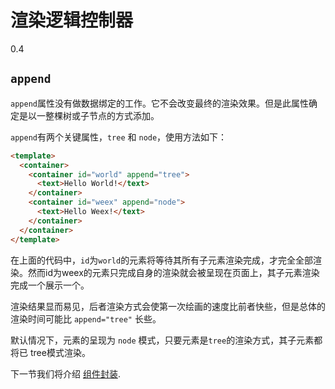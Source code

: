 # 渲染逻辑控制器
<span class="weex-version">0.4</span>

## `append`

`append`属性没有做数据绑定的工作。它不会改变最终的渲染效果。但是此属性确定是以一整棵树或子节点的方式添加。

`append`有两个关键属性，`tree` 和 `node`，使用方法如下：

```html
<template>
  <container>
    <container id="world" append="tree">
      <text>Hello World!</text>
    </container>
    <container id="weex" append="node">
      <text>Hello Weex!</text>
    </container>
  </container>
</template>
```

在上面的代码中，`id`为`world`的元素将等待其所有子元素渲染完成，才完全全部渲染。然而id为weex的元素只完成自身的渲染就会被呈现在页面上，其子元素渲染完成一个展示一个。

渲染结果显而易见，后者渲染方式会使第一次绘画的速度比前者快些，但是总体的渲染时间可能比 `append="tree"` 长些。

默认情况下，元素的呈现为 `node` 模式，只要元素是`tree`的渲染方式，其子元素都将已 tree模式渲染。

下一节我们将介绍 [组件封装](./composed-component.md).
